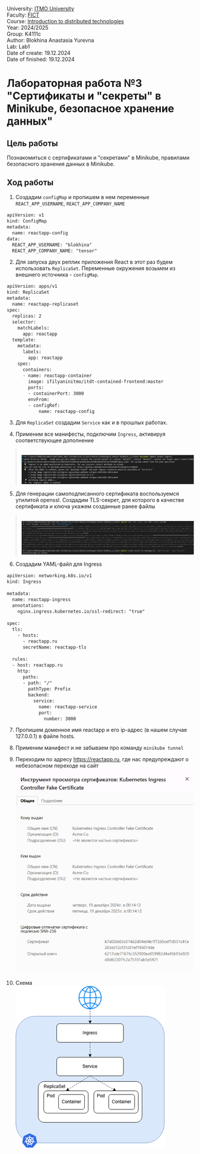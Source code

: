 University: [ITMO University](https://itmo.ru/ru/)
<br>Faculty: [FICT](https://fict.itmo.ru)
<br>Course: [Introduction to distributed technologies](https://github.com/itmo-ict-faculty/introduction-to-distributed-technologies)
<br>Year: 2024/2025
<br>Group: K4111c
<br>Author: Blokhina Anastasia Yurevna
<br>Lab: Lab1
<br>Date of create: 19.12.2024
<br>Date of finished: 19.12.2024

# Лабораторная работа №3 "Сертификаты и "секреты" в Minikube, безопасное хранение данных"

## Цель работы

Познакомиться с сертификатами и "секретами" в Minikube, правилами безопасного хранения данных в Minikube.

## Ход работы

1. Создадим `configMap` и пропишем в нем переменные `REACT_APP_USERNAME`, `REACT_APP_COMPANY_NAME`

```
apiVersion: v1
kind: ConfigMap
metadata:
  name: reactapp-config
data:
  REACT_APP_USERNAME: "blokhina"
  REACT_APP_COMPANY_NAME: "tensor"
```

2. Для запуска двух реплик приложения React в этот раз будем использовать `ReplicaSet`. Переменные окружения возьмем из внешнего источника - `configMap`.

```
apiVersion: apps/v1
kind: ReplicaSet
metadata:
  name: reactapp-replicaset
spec:
  replicas: 2
  selector:
    matchLabels:
      app: reactapp
  template:
    metadata:
      labels:
        app: reactapp
    spec:
      containers:
      - name: reactapp-container
        image: ifilyaninitmo/itdt-contained-frontend:master
        ports:
        - containerPort: 3000
        envFrom:
        - configRef:
            name: reactapp-config
```

3. Для `ReplicaSet` создадим `Service` как и в прошлых работах.

4. Применим все манифесты, подключим `Ingress`, активируя соответствующее дополнение

> <br>![](./img/1.jpg)<br/>

5. Для генерации самоподписанного сертификата воспользуемся утилитой openssl. Создадим TLS-секрет, для которого в качестве сертификата и ключа укажем созданные ранее файлы

> <br>![](./img/2.jpg)<br/>

6. Создадим YAML-файл для Ingress

```
apiVersion: networking.k8s.io/v1
kind: Ingress

metadata:
  name: reactapp-ingress
  annotations:
    nginx.ingress.kubernetes.io/ssl-redirect: "true"

spec:
  tls:
    - hosts:
      - reactapp.ru
      secretName: reactapp-tls

  rules:
  - host: reactapp.ru
    http:
      paths:
      - path: "/"
        pathType: Prefix
        backend:
          service:
            name: reactapp-service
            port:
              number: 3000
```

7. Пропишем доменное имя reactapp и его ip-адрес (в нашем случае 127.0.0.1) в файле hosts.

8. Применим манифест и не забываем про команду `minikube tunnel`

9. Переходим по адресу https://reactapp.ru, где нас предупреждают о небезопасном переходе на сайт
   <br>![](./img/3.jpg)<br/>
10. Схема
    <br>![](./img/lab_3.png)<br/>

